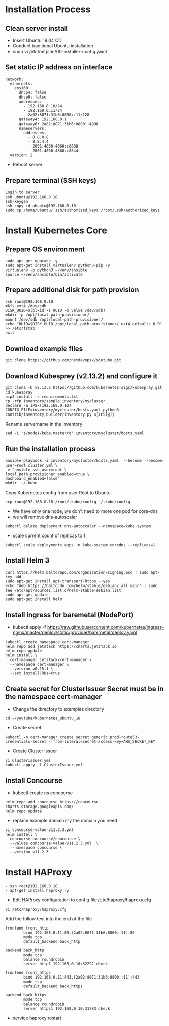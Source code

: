 # Installation Process
## Clean server install
- Insert Ubuntu 18.04 CD
- Conduct traditional Ubuntu installation
- sudo vi /etc/netplan/00-installer-config.yaml
## Set static IP address on interface
```
network:
  ethernets:
    ens160:
      dhcp4: false
      dhcp6: false
      addresses:
        - 192.168.0.10/24
        - 192.168.0.11/24
        - 2a02:8071:31b6:8800::11/128
      gateway4: 192.168.0.1
      gateway6: 2a02:8071:31b6:8800::4998
      nameservers:
        addresses:
          - 8.8.8.8
          - 8.8.4.4
          - 2001:4860:4860::8888
          - 2001:4860:4860::8844
  version: 2
```
- Reboot server
## Prepare terminal (SSH keys)
```
Login to server
ssh ubuntu@192.168.0.10
ssh-keygen
ssh-copy-id ubuntu@192.168.0.10
sudo cp /home/ubuntu/.ssh/authorized_keys /root/.ssh/authorized_keys
```
# Install Kubernetes Core
## Prepare OS environment
```
sudo apt-get upgrade -y
sudo apt-get install virtualenv python3-pip -y
virtualenv -p python3 ~/venv/ansible
source ~/venv/ansible/bin/activate
```
## Prepare additional disk for path provision
```
ssh root@192.168.0.10
mkfs.ext4 /dev/sdb
DISK_UUID=$(blkid -s UUID -o value /dev/sdb)
mkdir -p /opt/local-path-provisioner/
mount /dev/sdb /opt/local-path-provisioner/
echo "UUID=$DISK_UUID /opt/local-path-provisioner/ ext4 defaults 0 0" >> /etc/fstab
exit
```
## Download example files
```
git clone https://github.com/netdevopsx/youtube.git
```
## Download Kubesprey (v2.13.2) and configure it
```
git clone -b v2.13.2 https://github.com/kubernetes-sigs/kubespray.git
cd kubespray
pip3 install -r requirements.txt
cp -rfp inventory/sample inventory/mycluster
declare -a IPS=(192.168.0.10)
CONFIG_FILE=inventory/mycluster/hosts.yaml python3 contrib/inventory_builder/inventory.py ${IPS[@]}
```
Rename servername in the inventory
```
sed -i 's/node1/kube-master/g' inventory/mycluster/hosts.yaml
```
## Run the installation process
```
ansible-playbook -i inventory/mycluster/hosts.yaml  --become --become-user=root cluster.yml \
-e "ansible_ssh_user=root \
local_path_provisioner_enabled=true \
dashboard_enabled=false"
mkdir  ~/.kube
```
Copy Kubernetes config from user Root to Ubuntu
```
scp root@192.168.0.10:/root/.kube/config ~/.kube/config
```
- We have only one node,  we don't need to more one pod for core-dns
- we will remove dns-autoscaler
```
kubectl delete deployment dns-autoscaler --namespace=kube-system
```
- scale current count of replicas to 1
```
kubectl scale deployments.apps -n kube-system coredns --replicas=1
```
## Install Helm 3
```
curl https://helm.baltorepo.com/organization/signing.asc | sudo apt-key add -
sudo apt-get install apt-transport-https --yes
echo "deb https://baltocdn.com/helm/stable/debian/ all main" | sudo tee /etc/apt/sources.list.d/helm-stable-debian.list
sudo apt-get update
sudo apt-get install helm
```
## Install ingress for baremetal (NodePort)
- kubectl apply -f https://raw.githubusercontent.com/kubernetes/ingress-nginx/master/deploy/static/provider/baremetal/deploy.yaml
```
kubectl create namespace cert-manager
helm repo add jetstack https://charts.jetstack.io
helm repo update
helm install \
  cert-manager jetstack/cert-manager \
  --namespace cert-manager \
  --version v0.15.1 \
  --set installCRDs=true
```
## Create secret for ClusterIssuer Secret must be in the namespace cert-manager
- Change the directory to examples directory
```
cd ~/youtube/kubernetes_ubuntu_18
```
- Create secret
```
kubectl -n cert-manager create secret generic prod-route53-credentials-secret --from-literal=secret-access-key=AWS_SECRET_KEY
```
- Create Cluster Issuer
```
vi ClusterIssuer.yml
kubectl apply -f ClusterIssuer.yml
```
## Install Concourse
- kubectl create ns concourse
```
helm repo add concourse https://concourse-charts.storage.googleapis.com/
helm repo update
```
- replace example domain my the domain you need
```
vi concourse-value-v11.2.3.yml
helm install \
  concourse concourse/concourse \
  --values concourse-value-v11.2.3.yml  \
  --namespace concourse \
  --version v11.2.3
```
# Install HAProxy
```
- ssh root@192.168.0.10
- apt-get install haproxy -y
```
- Edit HAProxy configuration to config file /etc/haproxy/haproxy.cfg
```
vi /etc/haproxy/haproxy.cfg
```
Add the follow text into the end of the file
```
frontend front_http
        bind 192.168.0.11:80,[2a02:8071:31b6:8800::11]:80
        mode tcp
        default_backend back_http

backend back_http
        mode tcp
        balance roundrobin
        server http1 192.168.0.10:32292 check

frontend front_https
        bind 192.168.0.11:443,[2a02:8071:31b6:8800::11]:443
        mode tcp
        default_backend back_https

backend back_https
        mode tcp
        balance roundrobin
        server https1 192.168.0.10:31783 check
```
- service haproxy restart
